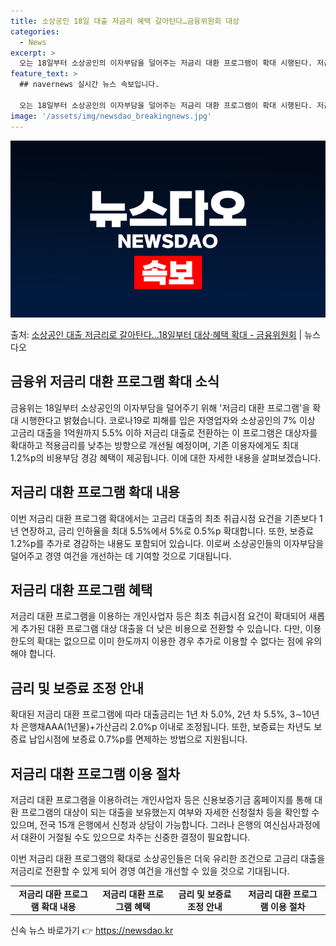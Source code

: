 ```yaml
---
title: 소상공인 18일 대출 저금리 혜택 갈아탄다…금융위원회 대상
categories:
  - News
excerpt: >
  오는 18일부터 소상공인의 이자부담을 덜어주는 저금리 대환 프로그램이 확대 시행된다. 저금리로 갈아탈 수 있…
feature_text: >
  ## navernews 실시간 뉴스 속보입니다.

  오는 18일부터 소상공인의 이자부담을 덜어주는 저금리 대환 프로그램이 확대 시행된다. 저금리로 갈아탈 수 있…
image: '/assets/img/newsdao_breakingnews.jpg'
---
```


![뉴스다오 속보](/assets/img/newsdao_breakingnews.jpg)

<p>출처: <a href="https://newsdao.kr/3330" rel="dofollow">소상공인 대출 저금리로 갈아탄다…18일부터 대상·혜택 확대 - 금융위원회</a> | 뉴스다오</p>

<h2 data-ke-size="size26">금융위 저금리 대환 프로그램 확대 소식</h2>
<p data-ke-size="size16">금융위는 18일부터 소상공인의 이자부담을 덜어주기 위해 '저금리 대환 프로그램'을 확대 시행한다고 밝혔습니다. 코로나19로 피해를 입은 자영업자와 소상공인의 7% 이상 고금리 대출을 1억원까지 5.5% 이하 저금리 대출로 전환하는 이 프로그램은 대상자를 확대하고 적용금리를 낮추는 방향으로 개선될 예정이며, 기존 이용자에게도 최대 1.2%p의 비용부담 경감 혜택이 제공됩니다. 이에 대한 자세한 내용을 살펴보겠습니다.</p>

<h2 data-ke-size="size26">저금리 대환 프로그램 확대 내용</h2>
<p data-ke-size="size16">이번 저금리 대환 프로그램 확대에서는 고금리 대출의 최초 취급시점 요건을 기존보다 1년 연장하고, 금리 인하율을 최대 5.5%에서 5%로 0.5%p 확대합니다. 또한, 보증료 1.2%p를 추가로 경감하는 내용도 포함되어 있습니다. 이로써 소상공인들의 이자부담을 덜어주고 경영 여건을 개선하는 데 기여할 것으로 기대됩니다.</p>

<h2 data-ke-size="size26">저금리 대환 프로그램 혜택</h2>
<p data-ke-size="size16">저금리 대환 프로그램을 이용하는 개인사업자 등은 최초 취급시점 요건이 확대되어 새롭게 추가된 대환 프로그램 대상 대출을 더 낮은 비용으로 전환할 수 있습니다. 다만, 이용한도의 확대는 없으므로 이미 한도까지 이용한 경우 추가로 이용할 수 없다는 점에 유의해야 합니다.</p>

<h2 data-ke-size="size26">금리 및 보증료 조정 안내</h2>
<p data-ke-size="size16">확대된 저금리 대환 프로그램에 따라 대출금리는 1년 차 5.0%, 2년 차 5.5%, 3∼10년 차 은행채AAA(1년물)+가산금리 2.0%p 이내로 조정됩니다. 또한, 보증료는 차년도 보증료 납입시점에 보증료 0.7%p를 면제하는 방법으로 지원됩니다.</p>

<h2 data-ke-size="size26">저금리 대환 프로그램 이용 절차</h2>
<p data-ke-size="size16">저금리 대환 프로그램을 이용하려는 개인사업자 등은 신용보증기금 홈페이지를 통해 대환 프로그램의 대상이 되는 대출을 보유했는지 여부와 자세한 신청절차 등을 확인할 수 있으며, 전국 15개 은행에서 신청과 상담이 가능합니다. 그러나 은행의 여신심사과정에서 대환이 거절될 수도 있으므로 차주는 신중한 결정이 필요합니다.</p>

<p data-ke-size="size16">이번 저금리 대환 프로그램의 확대로 소상공인들은 더욱 유리한 조건으로 고금리 대출을 저금리로 전환할 수 있게 되어 경영 여건을 개선할 수 있을 것으로 기대됩니다.</p>

<table>
  <tbody>
    <tr>
      <td style="text-align: center; height: 17px;"><b>저금리 대환 프로그램 확대 내용</b></td>
      <td style="text-align: center; height: 17px;"><b>저금리 대환 프로그램 혜택</b></td>
      <td style="text-align: center; height: 17px;"><b>금리 및 보증료 조정 안내</b></td>
      <td style="text-align: center; height: 17px;"><b>저금리 대환 프로그램 이용 절차</b></td>
    </tr>
  </tbody>
</table>
<p data-ke-size="size16"></p> 

신속 뉴스 바로가기 👉 <a href="https://newsdao.kr" rel="dofollow">https://newsdao.kr</a>


